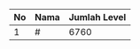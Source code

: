 | No | Nama            | Jumlah Level |
|----|-----------------|--------------|
| 1  | #    |    6760        |
